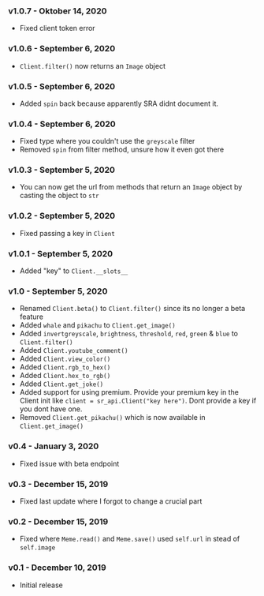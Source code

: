 ### v1.0.7 - Oktober 14, 2020
* Fixed client token error

### v1.0.6 - September 6, 2020
* `Client.filter()` now returns an `Image` object

### v1.0.5 - September 6, 2020
* Added `spin` back because apparently SRA didnt document it.

### v1.0.4 - September 6, 2020
* Fixed type where you couldn't use the `greyscale` filter
* Removed `spin` from filter method, unsure how it even got there

### v1.0.3 - September 5, 2020
* You can now get the url from methods that return an `Image` object by casting the object to `str`

### v1.0.2 - September 5, 2020
* Fixed passing a key in `Client`

### v1.0.1 - September 5, 2020
* Added "key" to `Client.__slots__`

### v1.0 - September 5, 2020
* Renamed `Client.beta()` to `Client.filter()` since its no longer a beta feature
* Added `whale` and `pikachu` to `Client.get_image()`
* Added `invertgreyscale`, `brightness`, `threshold`, `red`, `green` & `blue` to `Client.filter()`
* Added `Client.youtube_comment()`
* Added `Client.view_color()`
* Added `Client.rgb_to_hex()`
* Added `Client.hex_to_rgb()`
* Added `Client.get_joke()`
* Added support for using premium. Provide your premium key in the Client init like `client = sr_api.Client("key here")`. Dont provide a key if you dont have one.
* Removed `Client.get_pikachu()` which is now available in `Client.get_image()`

### v0.4 - January 3, 2020
* Fixed issue with beta endpoint

### v0.3 - December 15, 2019
* Fixed last update where I forgot to change a crucial part

### v0.2 - December 15, 2019
* Fixed where `Meme.read()` and `Meme.save()` used `self.url` in stead of `self.image`

### v0.1 - December 10, 2019
* Initial release
